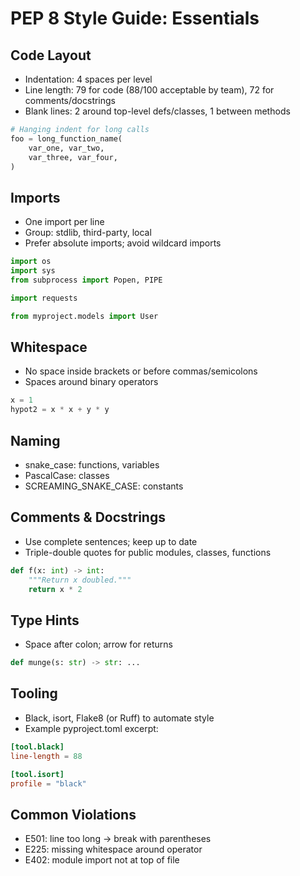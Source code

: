 # PEP 8 Style Guide: Essentials

## Code Layout
- Indentation: 4 spaces per level
- Line length: 79 for code (88/100 acceptable by team), 72 for comments/docstrings
- Blank lines: 2 around top-level defs/classes, 1 between methods

```python
# Hanging indent for long calls
foo = long_function_name(
    var_one, var_two,
    var_three, var_four,
)
```

## Imports
- One import per line
- Group: stdlib, third-party, local
- Prefer absolute imports; avoid wildcard imports

```python
import os
import sys
from subprocess import Popen, PIPE

import requests

from myproject.models import User
```

## Whitespace
- No space inside brackets or before commas/semicolons
- Spaces around binary operators

```python
x = 1
hypot2 = x * x + y * y
```

## Naming
- snake_case: functions, variables
- PascalCase: classes
- SCREAMING_SNAKE_CASE: constants

## Comments & Docstrings
- Use complete sentences; keep up to date
- Triple-double quotes for public modules, classes, functions
```python
def f(x: int) -> int:
    """Return x doubled."""
    return x * 2
```

## Type Hints
- Space after colon; arrow for returns
```python
def munge(s: str) -> str: ...
```

## Tooling
- Black, isort, Flake8 (or Ruff) to automate style
- Example pyproject.toml excerpt:
```toml
[tool.black]
line-length = 88

[tool.isort]
profile = "black"
```

## Common Violations
- E501: line too long -> break with parentheses
- E225: missing whitespace around operator
- E402: module import not at top of file


